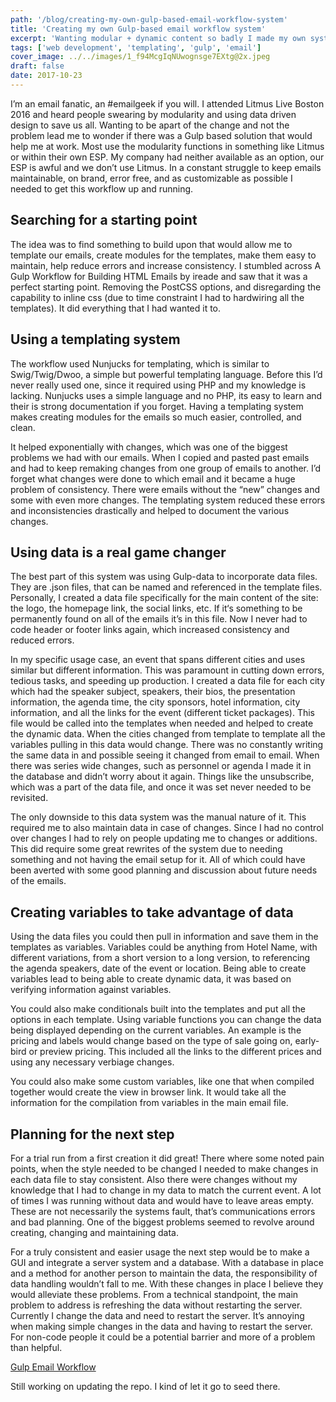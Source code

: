 ```yaml
---
path: '/blog/creating-my-own-gulp-based-email-workflow-system'
title: 'Creating my own Gulp-based email workflow system'
excerpt: 'Wanting modular + dynamic content so badly I made my own system.'
tags: ['web development', 'templating', 'gulp', 'email']
cover_image: ../../images/1_f94McgIqNUwognsge7EXtg@2x.jpeg
draft: false
date: 2017-10-23
---
```


I’m an email fanatic, an #emailgeek if you will. I attended Litmus Live Boston 2016 and heard people swearing by modularity and using data driven design to save us all. Wanting to be apart of the change and not the problem lead me to wonder if there was a Gulp based solution that would help me at work. Most use the modularity functions in something like Litmus or within their own ESP. My company had neither available as an option, our ESP is awful and we don’t use Litmus. In a constant struggle to keep emails maintainable, on brand, error free, and as customizable as possible I needed to get this workflow up and running.

## Searching for a starting point

The idea was to find something to build upon that would allow me to template our emails, create modules for the templates, make them easy to maintain, help reduce errors and increase consistency. I stumbled across A Gulp Workflow for Building HTML Emails by ireade and saw that it was a perfect starting point. Removing the PostCSS options, and disregarding the capability to inline css (due to time constraint I had to hardwiring all the templates). It did everything that I had wanted it to.

## Using a templating system

The workflow used Nunjucks for templating, which is similar to Swig/Twig/Dwoo, a simple but powerful templating language. Before this I’d never really used one, since it required using PHP and my knowledge is lacking. Nunjucks uses a simple language and no PHP, its easy to learn and their is strong documentation if you forget. Having a templating system makes creating modules for the emails so much easier, controlled, and clean.

It helped exponentially with changes, which was one of the biggest problems we had with our emails. When I copied and pasted past emails and had to keep remaking changes from one group of emails to another. I’d forget what changes were done to which email and it became a huge problem of consistency. There were emails without the “new” changes and some with even more changes. The templating system reduced these errors and inconsistencies drastically and helped to document the various changes.

## Using data is a real game changer

The best part of this system was using Gulp-data to incorporate data files. They are .json files, that can be named and referenced in the template files. Personally, I created a data file specifically for the main content of the site: the logo, the homepage link, the social links, etc. If it‘s something to be permanently found on all of the emails it’s in this file. Now I never had to code header or footer links again, which increased consistency and reduced errors.

In my specific usage case, an event that spans different cities and uses similar but different information. This was paramount in cutting down errors, tedious tasks, and speeding up production. I created a data file for each city which had the speaker subject, speakers, their bios, the presentation information, the agenda time, the city sponsors, hotel information, city information, and all the links for the event (different ticket packages). This file would be called into the templates when needed and helped to create the dynamic data. When the cities changed from template to template all the variables pulling in this data would change. There was no constantly writing the same data in and possible seeing it changed from email to email. When there was series wide changes, such as personnel or agenda I made it in the database and didn’t worry about it again. Things like the unsubscribe, which was a part of the data file, and once it was set never needed to be revisited.

The only downside to this data system was the manual nature of it. This required me to also maintain data in case of changes. Since I had no control over changes I had to rely on people updating me to changes or additions. This did require some great rewrites of the system due to needing something and not having the email setup for it. All of which could have been averted with some good planning and discussion about future needs of the emails.

## Creating variables to take advantage of data

Using the data files you could then pull in information and save them in the templates as variables. Variables could be anything from Hotel Name, with different variations, from a short version to a long version, to referencing the agenda speakers, date of the event or location. Being able to create variables lead to being able to create dynamic data, it was based on verifying information against variables.

You could also make conditionals built into the templates and put all the options in each template. Using variable functions you can change the data being displayed depending on the current variables. An example is the pricing and labels would change based on the type of sale going on, early-bird or preview pricing. This included all the links to the different prices and using any necessary verbiage changes.

You could also make some custom variables, like one that when compiled together would create the view in browser link. It would take all the information for the compilation from variables in the main email file.

## Planning for the next step

For a trial run from a first creation it did great! There where some noted pain points, when the style needed to be changed I needed to make changes in each data file to stay consistent. Also there were changes without my knowledge that I had to change in my data to match the current event. A lot of times I was running without data and would have to leave areas empty. These are not necessarily the systems fault, that’s communications errors and bad planning. One of the biggest problems seemed to revolve around creating, changing and maintaining data.

For a truly consistent and easier usage the next step would be to make a GUI and integrate a server system and a database. With a database in place and a method for another person to maintain the data, the responsibility of data handling wouldn’t fall to me. With these changes in place I believe they would alleviate these problems. From a technical standpoint, the main problem to address is refreshing the data without restarting the server. Currently I change the data and need to restart the server. It’s annoying when making simple changes in the data and having to restart the server. For non-code people it could be a potential barrier and more of a problem than helpful.

[Gulp Email Workflow](https://github.com/vpugh/Gulp-Email-Workflow)

Still working on updating the repo. I kind of let it go to seed there.